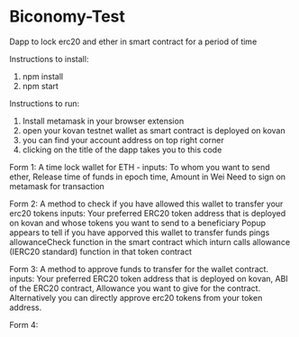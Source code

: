 # Biconomy-Test
Dapp to lock erc20 and ether in smart contract for a period of time

Instructions to install:
1. npm install
2. npm start

Instructions to run:
1. Install metamask in your browser extension
2. open your kovan testnet wallet as smart contract is deployed on kovan
3. you can find your account address on top right corner
4. clicking on the title of the dapp takes you to this code

Form 1: 
A time lock wallet for ETH - 
inputs: To whom you want to send ether, Release time of funds in epoch time, Amount in Wei 
Need to sign on metamask for transaction 

Form 2:
A method to check if you have allowed this wallet to transfer your erc20 tokens
inputs: Your preferred ERC20 token address that is deployed on kovan and whose tokens you want to send to a beneficiary
Popup appears to tell if you have apporved this wallet to transfer funds
pings allowanceCheck function in the smart contract which inturn calls allowance (IERC20 standard) function in that token contract

Form 3: A method to approve funds to transfer for the wallet contract. 
inputs: Your preferred ERC20 token address that is deployed on kovan, ABI of the ERC20  contract, Allowance you want to give for the contract. 
Alternatively you can directly approve erc20 tokens from your token address. 

Form 4:

